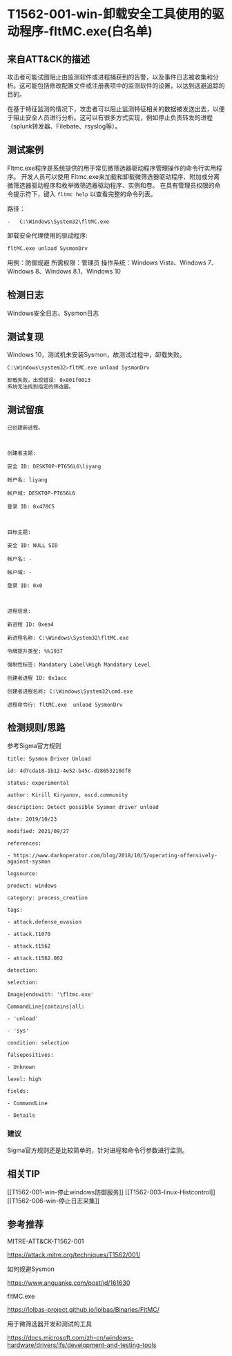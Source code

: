 # T1562-001-win-卸载安全工具使用的驱动程序-fltMC.exe(白名单)

## 来自ATT&CK的描述

攻击者可能试图阻止由监测软件或进程捕获到的告警，以及事件日志被收集和分析。这可能包括修改配置文件或注册表项中的监测软件的设置，以达到逃避追踪的目的。

在基于特征监测的情况下，攻击者可以阻止监测特征相关的数据被发送出去，以便于阻止安全人员进行分析。这可以有很多方式实现，例如停止负责转发的进程（splunk转发器、Filebate、rsyslog等）。

## 测试案例

Fltmc.exe程序是系统提供的用于常见微筛选器驱动程序管理操作的命令行实用程序。 开发人员可以使用 Fltmc.exe来加载和卸载微筛选器驱动程序、附加或分离微筛选器驱动程序和枚举微筛选器驱动程序、实例和卷。 在具有管理员权限的命令提示符下，键入 `fltmc help` 以查看完整的命令列表。

路径：
```
-   C:\Windows\System32\fltMC.exe
```

卸载安全代理使用的驱动程序:
```bash
fltMC.exe unload SysmonDrv
```

用例：防御规避
所需权限：管理员
操作系统：Windows Vista、Windows 7、Windows 8、Windows 8.1、Windows 10
## 检测日志

Windows安全日志、Sysmon日志

## 测试复现
Windows 10，测试机未安装Sysmon，故测试过程中，卸载失败。
```bash
C:\Windows\system32>fltMC.exe unload SysmonDrv

卸载失败，出现错误: 0x801f0013
系统无法找到指定的筛选器。
```

## 测试留痕
```log
已创建新进程。

  

创建者主题:

安全 ID: DESKTOP-PT656L6\liyang

帐户名: liyang

帐户域: DESKTOP-PT656L6

登录 ID: 0x470C5

  

目标主题:

安全 ID: NULL SID

帐户名: -

帐户域: -

登录 ID: 0x0

  

进程信息:

新进程 ID: 0xea4

新进程名称: C:\Windows\System32\fltMC.exe

令牌提升类型: %%1937

强制性标签: Mandatory Label\High Mandatory Level

创建者进程 ID: 0x1acc

创建者进程名称: C:\Windows\System32\cmd.exe

进程命令行: fltMC.exe  unload SysmonDrv
```
## 检测规则/思路
参考Sigma官方规则
```
title: Sysmon Driver Unload

id: 4d7cda18-1b12-4e52-b45c-d28653210df8

status: experimental

author: Kirill Kiryanov, oscd.community

description: Detect possible Sysmon driver unload

date: 2019/10/23

modified: 2021/09/27

references:

- https://www.darkoperator.com/blog/2018/10/5/operating-offensively-against-sysmon

logsource:

product: windows

category: process_creation

tags:

- attack.defense_evasion

- attack.t1070

- attack.t1562

- attack.t1562.002

detection:

selection:

Image|endswith: '\fltmc.exe'

CommandLine|contains|all:

- 'unload'

- 'sys'

condition: selection

falsepositives:

- Unknown

level: high

fields:

- CommandLine

- Details
```

### 建议
Sigma官方规则还是比较简单的，针对进程和命令行参数进行监测。
## 相关TIP
[[T1562-001-win-停止windows防御服务]]
[[T1562-003-linux-Histcontrol]]
[[T1562-006-win-停止日志采集]]

## 参考推荐

MITRE-ATT&CK-T1562-001

<https://attack.mitre.org/techniques/T1562/001/>

如何规避Sysmon

<https://www.anquanke.com/post/id/161630>

fltMC.exe

<https://lolbas-project.github.io/lolbas/Binaries/FltMC/>

用于微筛选器开发和测试的工具

<https://docs.microsoft.com/zh-cn/windows-hardware/drivers/ifs/development-and-testing-tools>
